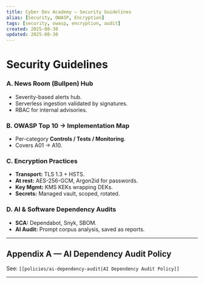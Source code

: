 ```yaml
---
title: Cyber Dev Academy — Security Guidelines
alias: [Security, OWASP, Encryption]
tags: [security, owasp, encryption, audit]
created: 2025-08-30
updated: 2025-08-30
---
```


# Security Guidelines

### A. News Room (Bullpen) Hub
- Severity-based alerts hub.  
- Serverless ingestion validated by signatures.  
- RBAC for internal advisories.  

### B. OWASP Top 10 → Implementation Map
- Per-category **Controls / Tests / Monitoring**.  
- Covers A01 → A10.  

### C. Encryption Practices
- **Transport:** TLS 1.3 + HSTS.  
- **At rest:** AES-256-GCM, Argon2id for passwords.  
- **Key Mgmt:** KMS KEKs wrapping DEKs.  
- **Secrets:** Managed vault, scoped, rotated.  

### D. AI & Software Dependency Audits
- **SCA:** Dependabot, Snyk, SBOM.  
- **AI Audit:** Prompt corpus analysis, saved as reports.  

---

## Appendix A — AI Dependency Audit Policy
See: `[[policies/ai-dependency-audit|AI Dependency Audit Policy]]`

---

<!-- END OF DOCUMENT -->
